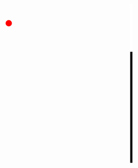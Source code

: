 <html lang="en" onclick="jump()">
<head>
    <meta charset="UTF-8">
    <title>Flappy Bird</title>
    <link rel="stylesheet" href="style.css">
</head>
<body>
    <div id="game">
        <div id="block"></div>
        <div id="hole"></div>
        <div id="character"></div>
    </div>
</body>
<script src="script.js"></script>

<style>
*{
    padding: 0;
    margin: 0;
}
#game{
    width: 400px;
    height: 500px;
    border: 1px white;
    margin: auto;
    overflow: hidden;
}
#block{
    width: 50px;
    height: 500px;
    background-color: black;
    position: relative;
    left: 400px;
    animation: block 2s infinite linear;
}
@keyframes block{
    0%{left:400px}
    100%{left:-50px}
}
#hole{
    width: 50px;
    height: 150px;
    background-color: white;
    position: relative;
    left: 400px;
    top: -500px;
    animation: block 2s infinite linear;
}
#character{
    width: 20px;
    height: 20px;
    background-color: red;
    position: absolute;
    top: 100px;
    border-radius: 50%;
}
</style>

<script>
var block = document.getElementById("block");
var hole = document.getElementById("hole");
var character = document.getElementById("character");
var jumping = 0;
var counter = 0;

hole.addEventListener('animationiteration', () => {
    var random = -((Math.random()*300)+150);
    hole.style.top = random + "px";
    counter++;
    });
    setInterval(function(){
        var characterTop = parseInt(window.getComputedStyle(character).getPropertyValue("top"));
        if(jumping==0){
            character.style.top = (characterTop+3)+"px";
        }
        var blockLeft = parseInt(window.getComputedStyle(block).getPropertyValue("left"));
        var holeTop = parseInt(window.getComputedStyle(hole).getPropertyValue("top"));
        var cTop = -(500-characterTop);
        if((characterTop>480)||((blockLeft<20)&&(blockLeft>-50)&&((cTop<holeTop)||(cTop>holeTop+130)))){
            alert("Game over. Score: "+(counter-1));
            character.style.top = 100 + "px";
            counter=0;
        }
    },10);

function jump(){
    jumping = 1;
    let jumpCount = 0;
    var jumpInterval = setInterval(function(){
        var characterTop = parseInt(window.getComputedStyle(character).getPropertyValue("top"));
        if((characterTop>6)&&(jumpCount<15)){
            character.style.top = (characterTop-5)+"px";
        }
        if(jumpCount>20){
            clearInterval(jumpInterval);
            jumping=0;
            jumpCount=0;
        }
        jumpCount++;
    },10);
}
</script>

</html>